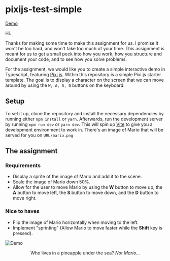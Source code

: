 # pixijs-test-simple

[Demo](https://stevensnoeijen.github.io/pixijs-test-simple/)

Hi.

Thanks for making some time to make this assignment for us. I promise it won't be too hard, and won't take too much of your time. This assignment is meant for us to get a small peek into how you work, how you structure and document your code, and to see how you solve problems.

For the assignment, we would like you to create a simple interactive demo in Typescript, featuring [Pixi.js](https://www.pinclipart.com/picdir/middle/526-5261120_mario-sprite-super-mario-world-clipart.png). Within this repository is a simple Pixi.js starter template. The goal is to display a character on the screen that we can move around by using the `W, A, S, D` buttons on the keyboard.

## Setup

To set it up, clone the repository and  install the necessary dependencies by running either `npm install` or `yarn`. Afterwards, run the development server by running `npm run dev` or `yarn dev`. This will spin up [Vite](https://vitejs.dev/) to give you a development environment to work in. There's an image of Mario that will be served for you on `URL/mario.png`

## The assignment

### Requirements

- Display a sprite of the image of Mario and add it to the scene.
- Scale the image of Mario down 50%.
- Allow for the user to move Mario by using the **W** button to move up, the **A** button to move left, the **S** button to move down, and the **D** button to move right.

### Nice to haves

- Flip the image of Mario horizontally when moving to the left. 
- Implement "sprinting" (Allow Mario to move faster while the **Shift** key is pressed).

![Demo](https://i.imgur.com/sYDZz6Q.gif)

<center>Who lives in a pineapple under the sea? <i>Not Mario...</i></center>

